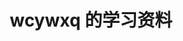 ---
layout: home

title: wcywxq 的学习资料
titleTemplate: Vite & Vue Powered Static Site Generator

hero:
  name: 学习资料
  text: 前端学习资料
  image:
    src: /logo-with-shadow.png
    alt: 学习资料
  actions:
    - theme: brand
      text: 八股文
      link: /stereotyped-writing
    - theme: alt
      text: 笔试题
      link: /pen-test
    - theme: alt
      text: LeetCode
      link: https://github.com/wcywxq/leetcode-brush/tree/master/leetcode/editor/cn

features:
  - icon: 💡
    title: Instant Server Start
    details: On demand file serving over native ESM, no bundling required!
  - icon: ⚡️
    title: Lightning Fast HMR
    details: Hot Module Replacement (HMR) that stays fast regardless of app size.
  - icon: 🛠️
    title: Rich Features
    details: Out-of-the-box support for TypeScript, JSX, CSS and more.
  - icon: 📦
    title: Optimized Build
    details: Pre-configured Rollup build with multi-page and library mode support.
  - icon: 🔩
    title: Universal Plugins
    details: Rollup-superset plugin interface shared between dev and build.
  - icon: 🔑
    title: Fully Typed APIs
    details: Flexible programmatic APIs with full TypeScript typing.
---